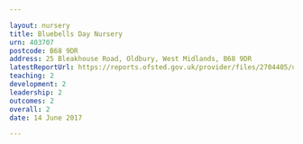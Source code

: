 ```yaml
---

layout: nursery
title: Bluebells Day Nursery
urn: 403707
postcode: B68 9DR
address: 25 Bleakhouse Road, Oldbury, West Midlands, B68 9DR
latestReportUrl: https://reports.ofsted.gov.uk/provider/files/2704405/urn/403707.pdf
teaching: 2
development: 2
leadership: 2
outcomes: 2
overall: 2
date: 14 June 2017

---
```

